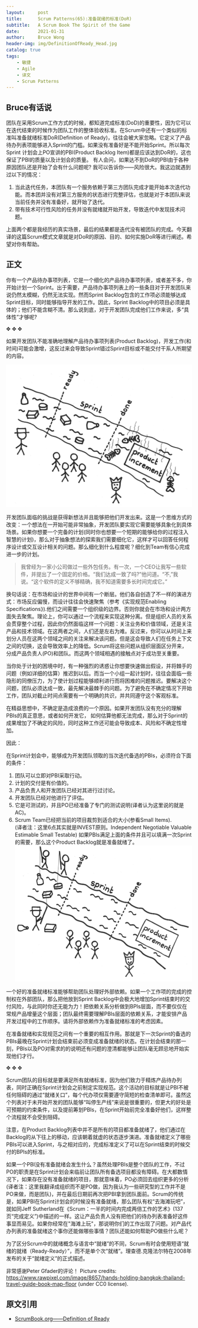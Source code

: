 ```yaml
---
layout:     post
title:      Scrum Patterns(65):准备就绪的标准(DoR)
subtitle:   A Scrum Book The Spirit of the Game
date:       2021-01-31
author:     Bruce Wong
header-img: img/DefinitionOfReady_Head.jpg  
catalog: true
tags:
    - 敏捷
    - Agile
    - 译文
    - Scrum Patterns
---
```



##  Bruce有话说   
团队在采用Scrum工作方式的时候，都知道完成标准(DoD)的重要性，因为它可以在迭代结束的时候作为团队工作的整体验收标准。在Scrum中还有一个类似的标准叫准备就绪标准DoR(Definition of Ready)，往往会被大家忽略。它定义了产品待办列表项能够进入Sprint的门槛。如果没有准备好是不能开始Sprint。所以每次Sprint 计划会上PO宣讲的PBI(Product Backlog Item)都是应该达到DoR的，这也保证了PBI的质量以及计划会的质量。
有人会问，如果达不到DoR的PBI由于各种原因团队还是开始了会有什么问题呢? 我可以告诉你——风险很大。我这边就遇到过以下的情况：
1. 当此迭代任务，本团队有一个服务依赖于第三方团队完成才能开始本次迭代功能。而本团并没有对第三方服务的状态进行完整评估，也就是对于本团队来说当前任务并没有准备好，就开始了迭代。  
2. 带有技术可行性风险的任务并没有就绪就开始开发，导致迭代中发现技术问题。  

上面两个都是我经历的真实场景，最后的结果都是迭代没有被团队的完成。今天翻译的这篇Scrum模式文章就是对DoR的原因、目的、如何实施DoR等进行阐述。希望对你有帮助。

## 正文  

你有一个产品待办事项列表，它是一个细化的产品待办事项列表，或者差不多，你开始计划一个Sprint。出于需要，产品待办事项列表上的一些条目对于开发团队来说仍然太模糊，仍然无法实现。然而Sprint Backlog包含的工作项必须能够达成Sprint目标，同时能够指导开发的工作。因此，Sprint Backlog中的项目必须是具体的；他们不能含糊不清。那么说到底，对于开发团队完成他们工作来说，多“具体性”才够呢?  

✥       ✥       ✥ 

如果开发团队不能准确地理解产品待办事项列表(Product Backlog)，开发工作(和时间)可能会激增，这反过来会导致Sprint错过Sprint目标或不能交付干系人所期望的内容。  

![DefinitionOfReady_Pre](/img/scrum/DefinitionOfReady_Pre.jpg)

开发团队面临的挑战是获得新想法并且能够把他们开发出来。这是一个思维方式的改变：一个想法在一开始可能非常抽象，开发团队要实现它需要能够具象化到具体场景。如果你想要一个完备的计划(同时你也想要一个短期的能够给你的过程注入智慧的计划)，那么对于抽象想法的探索我们需要细化它，这样才可以回答任何程序设计或交互设计相关的问题。那么细化到什么程度呢？细化到Team有信心完成进一步的计划。  

> 我曾经为一家小公司做过一些外包任务。有一次，一个CEO让我写一些软件，并提出了一个固定的价格。“我们达成一致了吗?”他问道。“不,”我说。“这个软件的定义不够精确，我不知道需要多长时间完成它。”  

换句话说：在市场和设计的世界中间有一个断层。他们各自创造了不一样的演进方式：市场反应偏慢，而设计往往会快速聚焦（参考《实现规范Enabling Specifications》).他们之间需要一个组织级的边界。否则你就会在市场和设计两方面失去聚焦。理论上，你可以通过一个流程来实现这种分离。但是组织人员的关系会贯穿整个过程，因此你仍然面临这样一个问题：关注业务和价值领域，还是关注产品和技术领域。在这两者之间，人们还是左右为难。反过来，你可以从时间上来划分人员在这两个领域之间的关注来解决该问题。但是这会导致人们在任务上下文之间的切换，这会导致效率上的降低。Scrum将这些问题从组织层面区分开来，分成产品负责人(PO)和团队。而这两个领域相遇的接触点对于成功至关重要。 

当你处于计划的困境中时，有一种强烈的诱惑让你想要快速做出假设，并将棘手的问题（例如详细的估算）推迟到以后。而当一个小组一起计划时，往往会面临一些隐形的同僚压力，为了使计划过程能够顺利进行而将困难的问题推迟。要解决这个问题，团队必须达成一致，最先解决最棘手的问题。为了避免在不确定情况下开始工作，团队对截止时间点需要有一个明确的共识，并共同遵守这个客观标准。  

在精益思想中，不确定是造成浪费的一个原因。如果开发团队没有充分的理解PBIs的真正意思，或者如何开发它， 如何估算他都无法完成，那么对于Sprint的成果增加了不确定的风险，同时这种工作还可能会导致成本、风险和不确定性增加。  

因此：

在Sprint计划会中，能够成为开发团队领取的当次迭代备选的PBIs，必须符合下面的条件：

1. 团队可以立即对PBI采取行动。  
2. 计划的交付是有价值的。  
3. 产品负责人和开发团队已经对其进行过讨论。  
4. 开发团队已经对他进行了评估。  
5. 它是可测试的，并且PO已经准备了专门的测试说明(译者认为这里说的就是AC)。
6. Scrum Team已经把当前的项目裁剪到适合的大小(参看Small Items).  
(译者注：这里6点其实就是INVEST原则。Independent Negotiable Valuable Estimable Small Testable)
如果PBIs满足上面的条件并且可以填满一次Sprint的需要，那么这个Product Backlog就是准备就绪了。
![DefinitionOfReady_Post](/img/scrum/DefinitionOfReady_Post.jpg)

一个好的准备就绪标准能够帮助团队处理好外部依赖。如果一个工作项的完成的控制权在外部团队，那么把他放到Sprint Backlog中会极大地增加Sprint结束时的交付风险，与此同时你还无能为力！把依赖关系分析做到BPIs层面，而不要仅仅在常规产品增量这个层面；团队最终需要理解PBIs层面的依赖关系，才能安排产品开发过程中的工作顺序。请将外部依赖作为准备就绪标准的考虑因素。  

在准备就绪和实现规范之间有一个重要的相互作用。那就是下一次Sprint的备选的PBIs最晚在Sprint计划会结束前必须变成准备就绪的状态。在计划会结束的那一刻，PBIs以及PO对需求的的说明还有问题的澄清都能够让团队毫无顾忌地开始实现他们才行。  

✥       ✥       ✥ 

Scrum团队的目标就是要满足所有就绪标准，因为他们致力于精炼产品待办列表，同时正确在Sprint计划会之前制定实现规范。这个活动的目标就是让PBI不被任何阻碍的通过“就绪关口”，每个代办项仅需要遵守简短的检查清单即可。虽然这个列表对于未开始开发的团队能够“叫停生产线”来说是很重要的，但更大的好处是可预期的约束条件，以及提前筹划PBIs，在Sprint开始前完全准备好他们，这样整个流程就不会受到阻碍。  

注意，在Product Backlog列表中并不是所有的项目都准备就绪了，他们通过在Backlog的从下往上的移动，应该朝着就虚的状态逐步演进。准备就绪定义了哪些PBIs可以进入Sprint，与之相对应的，完成标准定义了可以在Sprint结束的时候交付的BPIs的标准。  

如果一个PBI没有准备就绪会发生什么？虽然处理PBIs是整个团队的工作，不过PO的职责是在Sprint计划会来临前让团队所有备选项目都没有障碍。在大都数情况下，如果存在没有准备就绪的项目，那就意味着，PO必须回去组织更多的分析(译者注：这里我翻译成组织而不是PO做，因为我认为一些研究型的工作并不是PO来做，而是团队)，并在最后日期前再次把PBI拿到团队面前。Scrum的传统是，如果PBI在Sprint计划会的时候没有准备就绪，那么团队有权“去海滩玩吧”，就如同Jeff Sutherland在《Scrum：一半的时间内完成两倍工作的艺术》(137页“完成定义”)中描述的一样。这让产品负责人没有把他们的待办列表准备好这件事显而易见。如果你经常在"海滩上玩"，那说明你们的工作出现了问题。对产品代办列表的准备就绪这个事你还能做哪些事情？团队还能如何帮助PO做些什么呢？  

为了区分Scrum中的就绪概念与语言中“就绪”的不同，Scrum有时会使用短语“就绪的就绪（Ready-Ready）”，而不是单个次“就绪”。理查德.克隆法尔特在2008年发布的关于“就绪定义”的正式描述。  

非常感谢Peter Gfader的评论！
Picture credits: https://www.rawpixel.com/image/8657/hands-holding-bangkok-thailand-travel-guide-book-map-floor (under CC0 license).


## 原文引用
- [ScrumBook.org——Definition of Ready](http://scrumbook.org.datasenter.no/value-stream/product-backlog/definition-of-ready.html)
